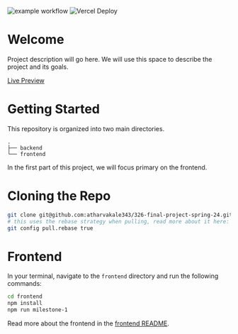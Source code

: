 ![example workflow](https://github.com/atharvakale343/CourseView/actions/workflows/node.js.yml/badge.svg)
![Vercel Deploy](https://therealsujitk-vercel-badge.vercel.app/?app=courseview-cs326-team-4)
# Welcome

Project description will go here. We will use this space to describe the project and its goals.

[Live Preview](https://courseview-cs326-team-4.vercel.app/)

# Getting Started

This repository is organized into two main directories.

```
.
├── backend
└── frontend
```

In the first part of this project, we will focus primary on the frontend.

# Cloning the Repo

```bash
git clone git@github.com:atharvakale343/326-final-project-spring-24.git
# this uses the rebase strategy when pulling, read more about it here: https://git-scm.com/docs/git-config#Documentation/git-config.txt-pullrebase
git config pull.rebase true
```

# Frontend

In your terminal, navigate to the `frontend` directory and run the following commands:

```bash
cd frontend
npm install
npm run milestone-1
```

Read more about the frontend in the [frontend README](frontend/README.md).
